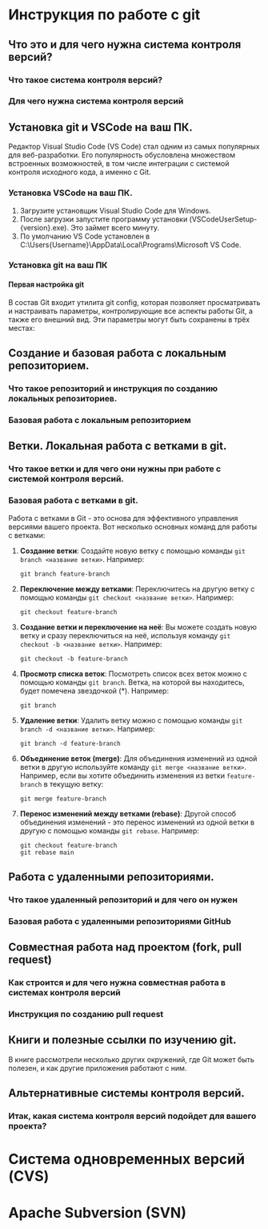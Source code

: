 # Инструкция по работе с git

## Что это и для чего нужна система контроля версий?

### Что такое система контроля версий?

### Для чего нужна система контроля версий

## Установка git и VSCode на ваш ПК.
Редактор Visual Studio Code (VS Code) стал одним из самых популярных для веб-разработки. Его популярность обусловлена множеством встроенных возможностей, в том числе интеграции с системой контроля исходного кода, а именно с Git. 

### Установка VSCode на ваш ПК.
1. Загрузите установщик Visual Studio Code для Windows.
2. После загрузки запустите программу установки (VSCodeUserSetup-{version}.exe). Это займет всего минуту.
3. По умолчанию VS Code установлен в C:\Users\{Username}\AppData\Local\Programs\Microsoft VS Code.

### Установка git на ваш ПК

#### Первая настройка git

В состав Git входит утилита git config, которая позволяет просматривать и настраивать параметры, контролирующие все аспекты работы Git, а также его внешний вид. Эти параметры могут быть сохранены в трёх местах:

## Создание и базовая работа с локальным репозиторием.

### Что такое репозиторий и инструкция по созданию локальных репозиториев.

### Базовая работа с локальным репозиторием

## Ветки. Локальная работа с ветками в git.

### Что такое ветки и для чего они нужны при работе с системой контроля версий.

### Базовая работа с ветками в git.

Работа с ветками в Git - это основа для эффективного управления версиями вашего проекта. Вот несколько основных команд для работы с ветками:

1. **Создание ветки**: Создайте новую ветку с помощью команды `git branch <название ветки>`. Например:
   ```
   git branch feature-branch
   ```

2. **Переключение между ветками**: Переключитесь на другую ветку с помощью команды `git checkout <название ветки>`. Например:
   ```
   git checkout feature-branch
   ```

3. **Создание ветки и переключение на неё**: Вы можете создать новую ветку и сразу переключиться на неё, используя команду `git checkout -b <название ветки>`. Например:
   ```
   git checkout -b feature-branch
   ```

4. **Просмотр списка веток**: Посмотреть список всех веток можно с помощью команды `git branch`. Ветка, на которой вы находитесь, будет помечена звездочкой (*). Например:
   ```
   git branch
   ```

5. **Удаление ветки**: Удалить ветку можно с помощью команды `git branch -d <название ветки>`. Например:
   ```
   git branch -d feature-branch
   ```

6. **Объединение веток (merge)**: Для объединения изменений из одной ветки в другую используйте команду `git merge <название ветки>`. Например, если вы хотите объединить изменения из ветки `feature-branch` в текущую ветку:
   ```
   git merge feature-branch
   ```

7. **Перенос изменений между ветками (rebase)**: Другой способ объединения изменений - это перенос изменений из одной ветки в другую с помощью команды `git rebase`. Например:
   ```
   git checkout feature-branch
   git rebase main
   ```

## Работа с удаленными репозиториями.

### Что такое удаленный репозиторий и для чего он нужен

### Базовая работа с удаленными репозиториями GitHub

## Совместная работа над проектом (fork, pull request)

### Как строится и для чего нужна совместная работа в системах контроля версий

### Инструкция по созданию pull request

## Книги и полезные ссылки по изучению git.
В книге рассмотрели несколько других окружений, где Git может быть полезен, и как другие приложения работают с ним.

## Альтернативные системы контроля версий.

### Итак, какая система контроля версий подойдет для вашего проекта?

# Система одновременных версий (CVS)

# Apache Subversion (SVN)
